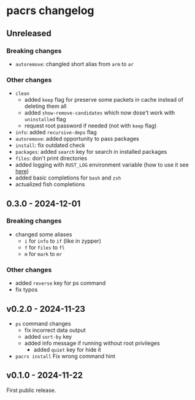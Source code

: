 # pacrs changelog

## Unreleased

### Breaking changes

- `autoremove`: changled short alias from `arm` to `ar`

### Other changes

- `clean`
  - added `keep` flag for preserve some packets in cache instead of
    deleting them all
  - added `show-remove-candidates` which now dose't work with
    `uninstalled` flag
  - request root password if needed (not with `keep` flag)
- `info`: added `recursive-deps` flag
- `autoremove`: added opportunity to pass packages
- `install`: fix outdated check
- `packages`: added `search` key for search in installed packages
- `files`: don't print directories
- added logging with `RUST_LOG` environment variable (how to use it see
  [here](https://docs.rs/env_logger/latest/env_logger/#enabling-logging))
- added basic completions for `bash` and `zsh`
- actualized fish completions

## 0.3.0 - 2024-12-01

### Breaking changes

- changed some aliases
  - `i` for `info` to `if` (like in zypper)
  - `f` for `files` to `fl`
  - `m` for `mark` to `mr`

### Other changes

- added `reverse` key for ps command
- fix typos

## v0.2.0 - 2024-11-23

- `ps` command changes
  - fix incorrect data output
  - added `sort-by` key
  - added info message if running without root privileges
    - added `quiet` key for hide it
- `pacrs install` Fix wrong command hint

## v0.1.0 - 2024-11-22

First public release.
